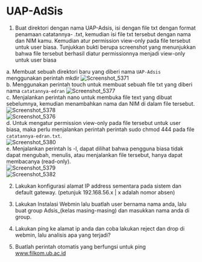 # UAP-AdSis
1. Buat direktori dengan nama UAP-Adsis, isi dengan file txt dengan format penamaan catatannya- <nama kamu>.txt, kemudian isi file txt tersebut dengan nama dan NIM kamu. Kemudian atur permission view-only pada file tersebut untuk user biasa. Tunjukkan bukti berupa screenshot yang menunjukkan bahwa file tersebut berhasil diatur permissionnya menjadi view-only untuk user biasa

a. Membuat sebuah direktori baru yang diberi nama `UAP-Adsis` menggunakan perintah mkdir
   ![Screenshot_5371](https://github.com/Edran32/UAP-AdSis/assets/50135710/0240e11c-4a4b-4758-95e2-46433b8a8500)              
b. Menggunakan perintah touch untuk membuat sebuah file txt yang diberi nama `catatannya-edran`
   ![Screenshot_5377](https://github.com/Edran32/UAP-AdSis/assets/50135710/ded9e0e8-4884-4507-99fa-7abaaa8a6e82)                 
c. Menjalankan perintah nano untuk membuka file text yang dibuat sebelumnya, kemudian menambahkan nama dan NIM di dalam file tersebut.     
   ![Screenshot_5378](https://github.com/Edran32/UAP-AdSis/assets/50135710/9d594082-4b87-4e26-9da1-59eda16433c5)                 
   ![Screenshot_5376](https://github.com/Edran32/UAP-AdSis/assets/50135710/8a88e4c8-e727-4213-9fb1-172e0a925459)          
d. Untuk mengatur permission view-only pada file tersebut untuk user biasa, maka perlu menjalankan perintah perintah sudo chmod 444 pada file `catatannya-edran.txt`.           
   ![Screenshot_5380](https://github.com/Edran32/UAP-AdSis/assets/50135710/8cc838b7-7329-475a-bf6a-54a50dc1d8cf)      
e. Menjalankan perintah ls -l, dapat dilihat bahwa pengguna biasa tidak dapat mengubah, menulis, atau menjalankan file tersebut, hanya dapat membacanya (read-only).          
   ![Screenshot_5379](https://github.com/Edran32/UAP-AdSis/assets/50135710/1a84e8c2-05a5-44af-a4e3-014867b03cb2)      
   ![Screenshot_5382](https://github.com/Edran32/UAP-AdSis/assets/50135710/bcc461a6-30ea-475c-9312-ea3e5426e9e8)     
  
2. Lakukan konfigurasi alamat IP address sementara pada sistem dan default gateway. (petunjuk 192.168.56.x | x adalah nomor absen)

3. Lakukan Instalasi Webmin lalu buatlah user bernama nama anda, lalu buat group Adsis_(kelas masing-masing) dan masukkan nama anda di group.  
  
4. Lakukan ping ke alamat ip anda dan coba lakukan reject dan drop di webmin, lalu analisis apa yang terjadi?
  
5. Buatlah perintah otomatis yang berfungsi untuk ping www.filkom.ub.ac.id

